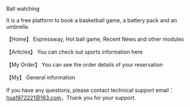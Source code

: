 Ball watching

It is a free platform to book a basketball game, a battery pack and an umbrella.

【Home】 Expressway, Hot ball game, Recent News and other modules

【Articles】 You can check out sports information here

【My Order】 You can see the order details of your reservation

【My】 General information

If you have any questions, please contact technical support email：hua1972221@163.com，Thank you for your support.
